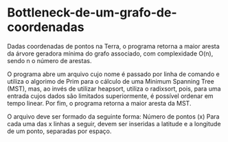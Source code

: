 # Bottleneck-de-um-grafo-de-coordenadas
Dadas coordenadas de pontos na Terra, o programa retorna a maior aresta da árvore geradora mínima do grafo associado, com complexidade O(n), sendo n o número de arestas.

O programa abre um arquivo cujo nome é passado por linha de comando e utiliza o algorimo de Prim para o cálculo de uma Minimum Spanning Tree (MST), mas, ao invés de utilizar heapsort, utiliza o radixsort, pois, para uma entrada cujos dados são limitados superiormente, é possível ordenar em tempo linear. Por fim, o programa retorna a maior aresta da MST.

O arquivo deve ser formado da seguinte forma:
Número de pontos (x)
Para cada uma das x linhas a seguir, devem ser inseridas a latitude e a longitude de um ponto, separadas por espaço.

